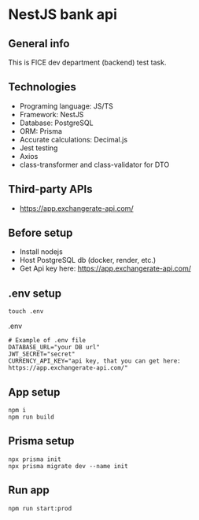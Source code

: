 # NestJS bank api

## General info

This is FICE dev department (backend) test task.

## Technologies

* Programing language: JS/TS
* Framework: NestJS
* Database: PostgreSQL
* ORM: Prisma
* Accurate calculations: Decimal.js
* Jest testing
* Axios
* class-transformer and class-validator for DTO

## Third-party APIs

* https://app.exchangerate-api.com/

## Before setup

* Install nodejs
* Host PostgreSQL db (docker, render, etc.)
* Get Api key here: https://app.exchangerate-api.com/

## .env setup

```
touch .env
```

.env

```dotenv
# Example of .env file
DATABASE_URL="your DB url"
JWT_SECRET="secret"
CURRENCY_API_KEY="api key, that you can get here: https://app.exchangerate-api.com/"
```

## App setup

```
npm i
npm run build 
```

## Prisma setup

```
npx prisma init
npx prisma migrate dev --name init
```

## Run app

```
npm run start:prod
```

